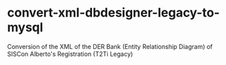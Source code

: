 # convert-xml-dbdesigner-legacy-to-mysql
Conversion of the XML of the DER Bank (Entity Relationship Diagram) of SISCon Alberto's Registration (T2Ti Legacy)
